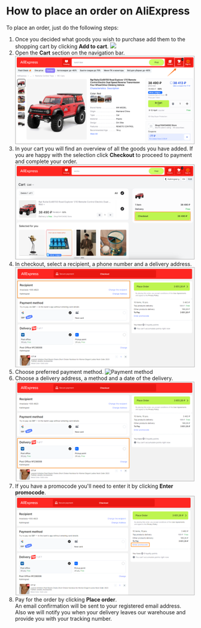 # How to place an order on AliExpress
To place an order, just do the following steps:

1. Once you decided what goods you wish to purchase add them to the shopping cart by clicking **Add to cart**.
![](images/addtocart.png)
2. Open the **Cart** section on the navigation bar.
![Cart](images/cart.png)
3. In your cart you will find an overview of all the goods you have added. If you are happy with the selection click **Checkout** to proceed to payment and complete your order.
![Checkout](images/checkout.png)
4. In checkout, select a recipient, a phone number and a delivery address. 
![Recipient](images/recipient.png)
5. Choose preferred payment method.
![Payment method](images/paymentmethod.png)
6. Choose a delivery address, a method and a date of the delivery.
![Delivery](images/delivery.png)
7. If you have a promocode you'll need to enter it by clicking **Enter promocode**.
![Enter promocode](images/enter_promocode.png) 
8. Pay for the order by clicking **Place order**. <br>
    An email confirmation will be sent to your registered email address. <br>
    Also we will notify you when your delivery leaves our warehouse and provide you with your tracking number.
